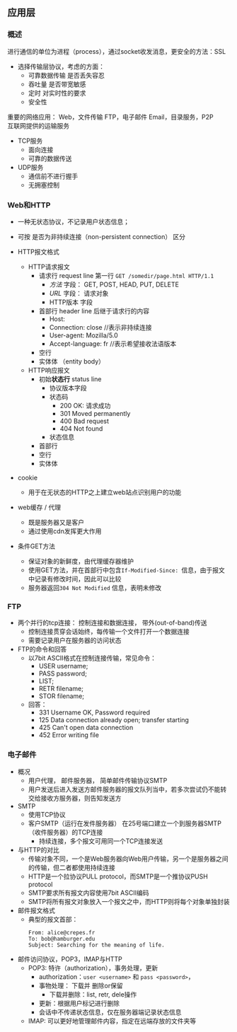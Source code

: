 ## 应用层
### 概述
进行通信的单位为进程（process），通过socket收发消息，更安全的方法：SSL  
- 选择传输层协议，考虑的方面：  
    - 可靠数据传输    是否丢失容忍
    - 吞吐量   是否带宽敏感
    - 定时    对实时性的要求
    - 安全性  

重要的网络应用：    Web，文件传输 FTP，电子邮件 Email，目录服务，P2P  
互联网提供的运输服务
- TCP服务
  - 面向连接
  - 可靠的数据传送
- UDP服务
  - 通信前不进行握手
  - 无拥塞控制

### Web和HTTP
- 一种无状态协议，不记录用户状态信息；
- 可按 是否为非持续连接（non-persistent connection） 区分
- HTTP报文格式
  - HTTP请求报文
    - 请求行 request line 第一行 `GET /somedir/page.html HTTP/1.1`
      - *方法* 字段： GET, POST, HEAD, PUT, DELETE
      - *URL* 字段： 请求对象
      - HTTP版本 字段
    - 首部行 header line 后继于请求行的内容
      - Host: 
      - Connection: close   //表示非持续连接
      - User-agent: Mozilla/5.0
      - Accept-language: fr        //表示希望接收法语版本
    - 空行
    - 实体体 （entity body）
  - HTTP响应报文
    - 初始**状态行** status line 
      - 协议版本字段
      - 状态码 
        - 200    OK: 请求成功
        - 301    Moved permanently
        - 400    Bad request
        - 404    Not found
      - 状态信息
    - 首部行
    - 空行
    - 实体体

- cookie
  - 用于在无状态的HTTP之上建立web站点识别用户的功能

- web缓存 / 代理
  - 既是服务器又是客户
  - 通过使用cdn发挥更大作用

- 条件GET方法
  - 保证对象的新鲜度，由代理缓存器维护
  - 使用GET方法，并在首部行中包含`If-Modified-Since: `信息，由于报文中记录有修改时间，因此可以比较
  - 服务器返回`304 Not Modified` 信息，表明未修改

### FTP
- 两个并行的tcp连接： 控制连接和数据连接， 带外(out-of-band)传送
  - 控制连接贯穿会话始终，每传输一个文件打开一个数据连接
  - 需要记录用户在服务器的访问状态
- FTP的命令和回答
  - 以7bit ASCII格式在控制连接传输，常见命令：
    - USER username;
    - PASS password;
    - LIST;
    - RETR filename;
    - STOR filename;
  - 回答：
    - 331 Username OK, Password required
    - 125 Data connection already open; transfer starting
    - 425 Can't open data connection
    - 452 Error writing file

### 电子邮件
- 概况
  - 用户代理， 邮件服务器， 简单邮件传输协议SMTP
  - 用户发送后进入发送方邮件服务器的报文队列当中，若多次尝试仍不能转交给接收方服务器，则告知发送方
- SMTP
  - 使用TCP协议
  - 客户SMTP（运行在发件服务器） 在25号端口建立一个到服务器SMTP（收件服务器）的TCP连接
    - 持续连接，多个报文可用同一个TCP连接发送
- 与HTTP的对比
  - 传输对象不同，一个是Web服务器向Web用户传输，另一个是服务器之间的传输，但二者都使用持续连接
  - HTTP是一个拉协议PULL protocol，而SMTP是一个推协议PUSH protocol
  - SMTP要求所有报文内容使用7bit ASCⅡ编码
  - SMTP将所有报文对象放入一个报文之中，而HTTP则将每个对象单独封装
- 邮件报文格式
  - 典型的报文首部：
    ```
    From: alice@crepes.fr
    To: bob@hamburger.edu
    Subject: Searching for the meaning of life.

    ```
- 邮件访问协议，POP3，IMAP与HTTP
  - POP3: 特许（authorization），事务处理，更新
    - authorization：`user <username>` 和 `pass <password>`，
    - 事物处理： 下载并 删除or保留
      - 下载并删除：list, retr, dele操作
    - 更新：根据用户标记进行删除
    - 会话中不传递状态信息，仅在服务器端记录状态信息
  - IMAP: 可以更好地管理邮件内容，指定在远端存放的文件夹等